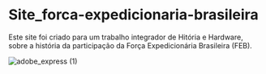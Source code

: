 # Site_forca-expedicionaria-brasileira
 Este site foi criado para um trabalho integrador de Hitória e Hardware, sobre a história da participação da Força Expedicionária Brasileira (FEB).

![adobe_express (1)](https://user-images.githubusercontent.com/123118063/213593721-34652299-c6e5-4984-9cd0-e81ea4de8039.png)
